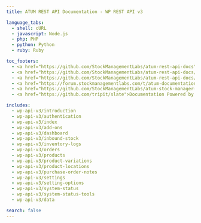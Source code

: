 ```yaml
---
title: ATUM REST API Documentation - WP REST API v3

language_tabs:
  - shell: cURL
  - javascript: Node.js
  - php: PHP
  - python: Python
  - ruby: Ruby

toc_footers:
  - <a href="https://github.com/StockManagementLabs/atum-rest-api-docs">Contributing to ATUM REST API Docs</a>
  - <a href="https://github.com/StockManagementLabs/atum-rest-api-docs/tree/master/includes/api">REST API Source on GitHub</a>
  - <a href="https://github.com/StockManagementLabs/atum-rest-api-docs/issues?labels=API&amp;page=1&amp;state=open">REST API Issues</a>
  - <a href="https://forum.stockmanagementlabs.com/t/atum-documentation">ATUM Documentation</a>
  - <a href="https://github.com/StockManagementLabs/atum-stock-manager-for-woocommerce">ATUM Repository</a>
  - <a href="https://github.com/tripit/slate">Documentation Powered by Slate</a>

includes:
  - wp-api-v3/introduction
  - wp-api-v3/authentication
  - wp-api-v3/index
  - wp-api-v3/add-ons
  - wp-api-v3/dashboard
  - wp-api-v3/inbound-stock
  - wp-api-v3/inventory-logs
  - wp-api-v3/orders
  - wp-api-v3/products
  - wp-api-v3/product-variations  
  - wp-api-v3/product-locations  
  - wp-api-v3/purchase-order-notes 
  - wp-api-v3/settings
  - wp-api-v3/setting-options  
  - wp-api-v3/system-status
  - wp-api-v3/system-status-tools
  - wp-api-v3/data

search: false
---
```

